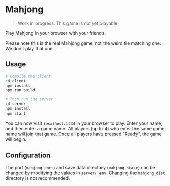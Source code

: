 # Mahjong

>   Work in progress: This game is not yet playable.

Play Mahjong in your browser with your friends.

Please note this is the real Mahjong game, not the weird tile matching one. We don't play that one.

## Usage

```bash
# Compile the client
cd client
npm install
npm run build

# Then run the server
cd server
npm install
npm start
```

You can now visit `localhost:1234` in your browser to play. Enter your name, and then enter a game name. All
players (up to 4) who enter the same game name will join that game. Once all players have pressed "Ready", the
game will begin.

## Configuration

The port (`mahjong_port`) and save data directory (`mahjong_state`) can be changed by modifying the 
values in `server/.env`. Changing the `mahjong_dist` directory is not recommended.
